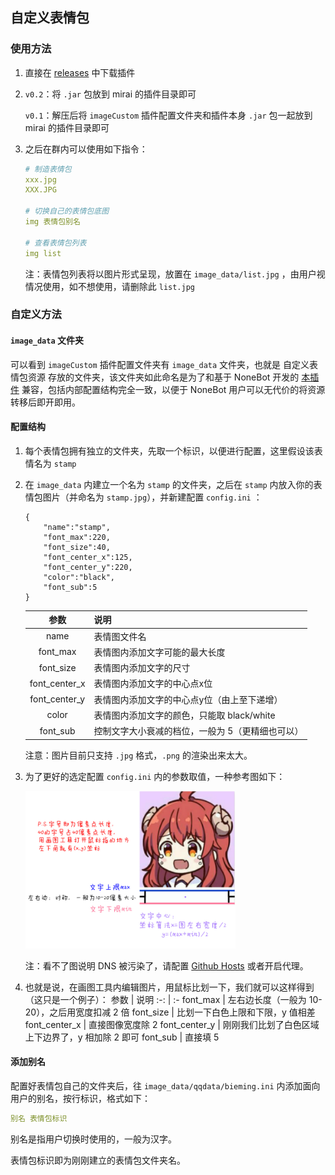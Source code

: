 ## 自定义表情包
### 使用方法
1. 直接在 [releases](https://github.com/fz6m/mirai-plugin/releases) 中下载插件
2. `v0.2`：将 `.jar` 包放到 mirai 的插件目录即可
   
   `v0.1`：解压后将 `imageCustom` 插件配置文件夹和插件本身 `.jar` 包一起放到 mirai 的插件目录即可
3. 之后在群内可以使用如下指令：
   ```yml
   # 制造表情包
   xxx.jpg
   XXX.JPG

   # 切换自己的表情包底图
   img 表情包别名

   # 查看表情包列表
   img list
   ```
   注：表情包列表将以图片形式呈现，放置在 `image_data/list.jpg` ，由用户视情况使用，如不想使用，请删除此 `list.jpg`
### 自定义方法

#### `image_data` 文件夹

可以看到 `imageCustom` 插件配置文件夹有 `image_data` 文件夹，也就是 自定义表情包资源 存放的文件夹，该文件夹如此命名是为了和基于 NoneBot 开发的 [本插件](https://github.com/fz6m/nonebot-plugin/tree/master/CQimage) 兼容，包括内部配置结构完全一致，以便于 NoneBot 用户可以无代价的将资源转移后即开即用。

#### 配置结构
1. 每个表情包拥有独立的文件夹，先取一个标识，以便进行配置，这里假设该表情名为 `stamp` 
2. 在 `image_data` 内建立一个名为 `stamp` 的文件夹，之后在 `stamp` 内放入你的表情包图片（并命名为 `stamp.jpg`），并新建配置 `config.ini` ：
    ```text
    {
        "name":"stamp",
        "font_max":220,
        "font_size":40,
        "font_center_x":125,
        "font_center_y":220,
        "color":"black",
        "font_sub":5
    }
    ```
    参数 | 说明
    :-: | :-
    name | 表情图文件名
    font_max | 表情图内添加文字可能的最大长度
    font_size | 表情图内添加文字的尺寸
    font_center_x | 表情图内添加文字的中心点x位
    font_center_y | 表情图内添加文字的中心点y位（由上至下递增）
    color | 表情图内添加文字的颜色，只能取 black/white
    font_sub | 控制文字大小衰减的档位，一般为 5（更精细也可以）

    注意：图片目前只支持 `.jpg` 格式，`.png` 的渲染出来太大。
3. 为了更好的选定配置 `config.ini` 内的参数取值，一种参考图如下：
   
    <img src='https://raw.githubusercontent.com/fz6m/Private-picgo/moe/img/20200512173354.jpg' width='70%'/>

    注：看不了图说明 DNS 被污染了，请配置 [Github Hosts](https://blog.csdn.net/qq_21567385/article/details/105951488) 或者开启代理。
4. 也就是说，在画图工具内编辑图片，用鼠标比划一下，我们就可以这样得到（这只是一个例子）：
    参数 | 说明
    :-: | :-
    font_max | 左右边长度（一般为 10-20），之后用宽度扣减 2 倍
    font_size | 比划一下白色上限和下限，y 值相差
    font_center_x | 直接图像宽度除 2
    font_center_y | 刚刚我们比划了白色区域上下边界了，y 相加除 2 即可
    font_sub | 直接填 5

#### 添加别名
配置好表情包自己的文件夹后，往 `image_data/qqdata/bieming.ini` 内添加面向用户的别名，按行标识，格式如下：
```yml
别名 表情包标识
```
别名是指用户切换时使用的，一般为汉字。

表情包标识即为刚刚建立的表情包文件夹名。